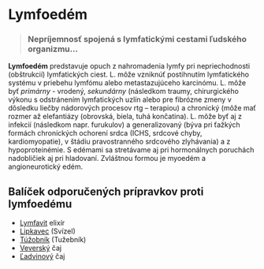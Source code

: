 Lymfoedém
=========


> ### Nepríjemnosť spojená s lymfatickými cestami ľudského organizmu…
> 
> 

**Lymfoedém** predstavuje opuch z nahromadenia lymfy pri nepriechodnosti
(obštrukcií) lymfatických ciest. L. môže vzniknúť postihnutím lymfatického
systému v priebehu lymfómu alebo metastazujúceho karcinómu.   L. môže byť
*primárny* - vrodený, *sekundárny* (následkom traumy, chirurgického výkonu s
odstránením lymfatických uzlín alebo pre fibrózne zmeny v dôsledku liečby
nádorových procesov rtg – terapiou) a chronický (môže mať rozmer až elefantiázy
(obrovská, biela, tuhá končatina).   L. môže byť aj z infekcií (následkom napr.
furukulov) a generalizovaný (býva pri ťažkých formách chronických ochorení srdca
(ICHS, srdcové chyby, kardiomyopatie), v štádiu pravostranného srdcového
zlyhávania) a z hypoproteinémie. S edémami sa stretávame aj pri hormonálnych
poruchách nadobličiek aj pri hladovaní. Zvláštnou formou je myoedém a
angioneurotický edém.

Balíček odporučených prípravkov proti lymfoedému
------------------------------------------------

* [Lymfavit](/sip/elixiry/lymfavit-elixir) elixír
* [Lipkavec](/sip/p/lipkavec/) (Svízel)
* [Túžobník](/sip/p/tuzobnik/) (Tužebník)
* [Veverský](/sip/caje/veversky) čaj
* [Ľadvinový](/sip/caje/ladviny) čaj
